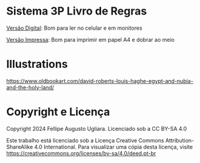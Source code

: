 # Sistema 3P Livro de Regras

[Versão Digital](https://archive.org/details/sistema-3p-livro-de-regras-fellipe-ugliara): Bom para ler no celular e em monitores

[Versão Impressa](https://archive.org/details/sistema-3-p-livro-de-regras-impressao): Bom para imprimir em papel A4 e dobrar ao meio

# Illustrations

https://www.oldbookart.com/david-roberts-louis-haghe-egypt-and-nubia-and-the-holy-land/

# Copyright e Licença

Copyright 2024 Fellipe Augusto Ugliara. Licenciado sob a CC BY-SA 4.0

Este trabalho está licenciado sob a Licença Creative Commons Attribution-
ShareAlike 4.0 International. Para visualizar uma cópia desta licença, visite
https://creativecommons.org/licenses/by-sa/4.0/deed.pt-br
